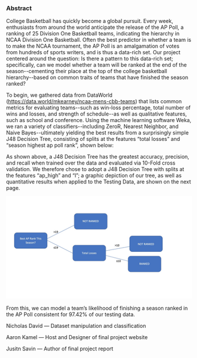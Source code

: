 ### Abstract

College Basketball has quickly become a global pursuit. Every week, enthusiasts from around the world anticipate the release of the AP Poll, a ranking of 25 Division One Basketball teams, indicating the hierarchy in NCAA Division One Basketball. Often the best predictor in whether a team is to make the NCAA tournament, the AP Poll is an amalgamation of votes from hundreds of sports writers, and is thus a data-rich set. Our project centered around the question: Is there a pattern to this data-rich set; specifically, can we model whether a team will be ranked at the end of the season--cementing their place at the top of the college basketball hierarchy--based on common traits of teams that have finished the season ranked?


To begin, we gathered data from DataWorld (https://data.world/mkearney/ncaa-mens-cbb-teams) that lists common metrics for evaluating teams--such as win-loss percentage, total number of wins and losses, and strength of schedule--as well as qualitative features, such as school and conference. Using the machine learning software Weka, we ran a variety of classifiers--including ZeroR, Nearest Neighbor, and Naive Bayes--ultimately yielding the best results from a surprisingly simple J48 Decision Tree, consisting of splits at the features “total losses” and “season highest ap poll rank”, shown below:

As shown above, a J48 Decision Tree has the greatest accuracy, precision, and recall when trained over the data and evaluated via 10-Fold cross validation. We therefore chose to adopt a J48 Decision Tree with splits at the features “ap_high” and “l”; a graphic depiction of our tree, as well as quantitative results when applied to the Testing Data, are shown on the next page.

![alt text](https://github.com/akamel19/EECS349-Final-project/blob/master/Tree.jpg?raw=true)

From this, we can model a team’s likelihood of finishing a season ranked in the AP Poll consistent for 97.42% of our testing data.

Nicholas David — Dataset manipulation and classification

Aaron Kamel — Host and Designer of final project website  

Jusitn Savin — Author of final project report



